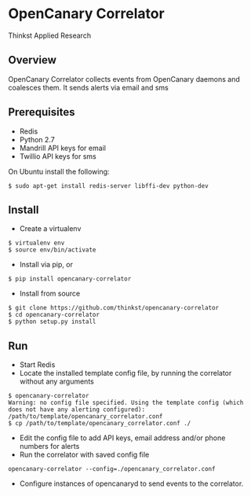 OpenCanary Correlator
=======================
Thinkst Applied Research

Overview
--------
OpenCanary Correlator collects events from OpenCanary daemons and coalesces them. It sends alerts via email and sms

Prerequisites
-------------
* Redis
* Python 2.7
* Mandrill API keys for email
* Twillio API keys for sms

On Ubuntu install the following:

```$ sudo apt-get install redis-server libffi-dev python-dev```

Install
-----------------
* Create a virtualenv

```
$ virtualenv env
$ source env/bin/activate
```

* Install via pip, or

```
$ pip install opencanary-correlator
```

* Install from source

```
$ git clone https://github.com/thinkst/opencanary-correlator
$ cd opencanary-correlator
$ python setup.py install
```

Run
---------------

* Start Redis
* Locate the installed template config file, by running the correlator without any arguments

```
$ opencanary-correlator
Warning: no config file specified. Using the template config (which does not have any alerting configured):
/path/to/template/opencanary_correlator.conf
$ cp /path/to/template/opencanary_correlator.conf ./
```

* Edit the config file to add API keys, email address and/or phone numbers for alerts
* Run the correlator with saved config file

```
opencanary-correlator --config=./opencanary_correlator.conf
```

* Configure instances of opencanaryd to send events to the correlator.
